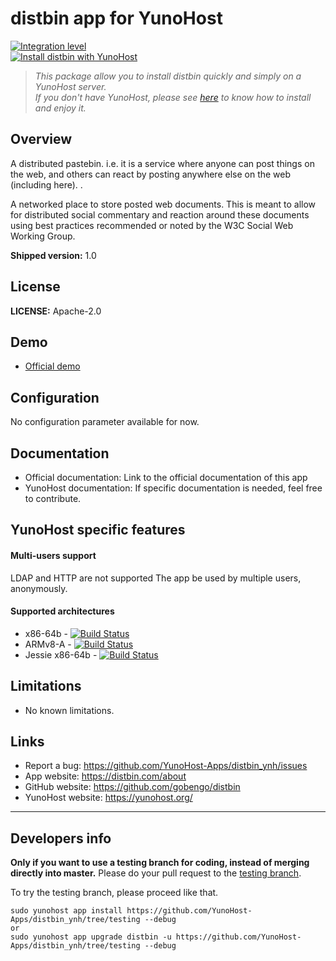 # distbin app for YunoHost

[![Integration level](https://dash.yunohost.org/integration/distbin.svg)](https://dash.yunohost.org/appci/app/distbin)  
[![Install distbin with YunoHost](https://install-app.yunohost.org/install-with-yunohost.png)](https://install-app.yunohost.org/?app=distbin)

> *This package allow you to install distbin quickly and simply on a YunoHost server.  
If you don't have YunoHost, please see [here](https://yunohost.org/#/install) to know how to install and enjoy it.*

## Overview
A distributed pastebin. i.e. it is a service where anyone can post things on the web, and others can react by posting anywhere else on the web (including here). .

A networked place to store posted web documents. This is meant to allow for distributed social commentary and reaction around these documents using best practices recommended or noted by the W3C Social Web Working Group.

**Shipped version:** 1.0

## License

**LICENSE:** Apache-2.0

## Demo

* [Official demo](https://distbin.com/)

## Configuration

No configuration parameter available for now.

## Documentation

 * Official documentation: Link to the official documentation of this app
 * YunoHost documentation: If specific documentation is needed, feel free to contribute.

## YunoHost specific features

#### Multi-users support

LDAP and HTTP are not supported
The app be used by multiple users, anonymously.

#### Supported architectures

* x86-64b - [![Build Status](https://ci-apps.yunohost.org/ci/logs/distbin%20%28Community%29.svg)](https://ci-apps.yunohost.org/ci/apps/distbin/)
* ARMv8-A - [![Build Status](https://ci-apps-arm.yunohost.org/ci/logs/distbin%20%28Community%29.svg)](https://ci-apps-arm.yunohost.org/ci/apps/distbin/)
* Jessie x86-64b - [![Build Status](https://ci-stretch.nohost.me/ci/logs/distbin%20%28Community%29.svg)](https://ci-stretch.nohost.me/ci/apps/distbin/)

## Limitations

* No known limitations.

## Links

 * Report a bug: https://github.com/YunoHost-Apps/distbin_ynh/issues
 * App website: https://distbin.com/about
 * GitHub website: https://github.com/gobengo/distbin
 * YunoHost website: https://yunohost.org/

---

Developers info
----------------

**Only if you want to use a testing branch for coding, instead of merging directly into master.**
Please do your pull request to the [testing branch](https://github.com/YunoHost-Apps/distbin_ynh/tree/testing).

To try the testing branch, please proceed like that.
```
sudo yunohost app install https://github.com/YunoHost-Apps/distbin_ynh/tree/testing --debug
or
sudo yunohost app upgrade distbin -u https://github.com/YunoHost-Apps/distbin_ynh/tree/testing --debug
```
